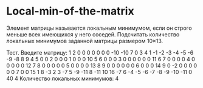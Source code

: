 # Local-min-of-the-matrix
Элемент матрицы называется локальным минимумом, если он строго меньше всех имеющихся у него соседей. 
Подсчитать количество локальных минимумов заданной матрицы размером 10×13.

Тест.
Введите матрицу:
1 2 0 0 0 0 0 0 0 -10 -10 7 0
3 4 1 -1 -2 -3 -4 -5 -6 -9 -8 8 9
4 5 0 0 2 0 0 0 1 0 0 0 10
5 6 0 0 0 3 0 0 0 0 0 0 11
6 7 0 0 0 0 4 0 0 0 0 0 12
7 8 0 0 0 0 0 5 0 0 0 0 13
8 9 0 0 0 0 0 0 6 0 0 0 14
9 0 -2 0 0 0 0 0 0 7 0 0 15
1 8 -3 2 3 -7 5 -9 -11 8 -11 10 16
-7 6 -4 -5 -6 -7 -8 -9 -10 -11 0 40 4
Количество локальных минимумов: 4

